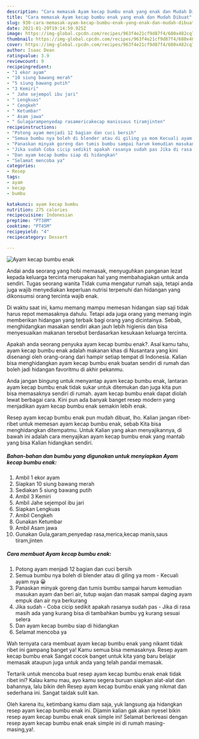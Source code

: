 ```yaml
---
description: "Cara memasak Ayam kecap bumbu enak yang enak dan Mudah Dibuat"
title: "Cara memasak Ayam kecap bumbu enak yang enak dan Mudah Dibuat"
slug: 930-cara-memasak-ayam-kecap-bumbu-enak-yang-enak-dan-mudah-dibuat
date: 2021-01-29T19:14:59.925Z
image: https://img-global.cpcdn.com/recipes/963f4e21cf9d87f4/680x482cq70/ayam-kecap-bumbu-enak-foto-resep-utama.jpg
thumbnail: https://img-global.cpcdn.com/recipes/963f4e21cf9d87f4/680x482cq70/ayam-kecap-bumbu-enak-foto-resep-utama.jpg
cover: https://img-global.cpcdn.com/recipes/963f4e21cf9d87f4/680x482cq70/ayam-kecap-bumbu-enak-foto-resep-utama.jpg
author: Isaac Dean
ratingvalue: 3.9
reviewcount: 9
recipeingredient:
- "1 ekor ayam"
- "10 siung bawang merah"
- "5 siung bawang putih"
- "3 Kemiri"
- " Jahe sejempol ibu jari"
- " Lengkuas"
- " Cengkeh"
- " Ketumbar"
- " Asam jawa"
- " Gulagarampenyedap rasamericakecap manissaus tiramjinten"
recipeinstructions:
- "Potong ayam menjadi 12 bagian dan cuci bersih"
- "Semua bumbu nya boleh di blender atau di giling ya mom Kecuali ayam nya 😀"
- "Panaskan minyak goreng dan tumis bumbu sampai harum kemudian masukan ayam dan beri air, tutup wajan dan masak sampai daging ayam empuk dan air nya berkurang"
- "Jika sudah Coba cicip sedikit apakah rasanya sudah pas Jika di rasa masih ada yang kurang bisa di tambahkan bumbu yg kurang sesuai selera"
- "Dan ayam kecap bumbu siap di hidangkan"
- "Selamat mencoba ya"
categories:
- Resep
tags:
- ayam
- kecap
- bumbu

katakunci: ayam kecap bumbu 
nutrition: 275 calories
recipecuisine: Indonesian
preptime: "PT38M"
cooktime: "PT45M"
recipeyield: "4"
recipecategory: Dessert

---
```



![Ayam kecap bumbu enak](https://img-global.cpcdn.com/recipes/963f4e21cf9d87f4/680x482cq70/ayam-kecap-bumbu-enak-foto-resep-utama.jpg)

Andai anda seorang yang hobi memasak, menyuguhkan panganan lezat kepada keluarga tercinta merupakan hal yang membahagiakan untuk anda sendiri. Tugas seorang  wanita Tidak cuma mengatur rumah saja, tetapi anda juga wajib menyediakan keperluan nutrisi terpenuhi dan hidangan yang dikonsumsi orang tercinta wajib enak.

Di waktu  saat ini, kamu memang mampu memesan hidangan siap saji tidak harus repot memasaknya dahulu. Tetapi ada juga orang yang memang ingin memberikan hidangan yang terbaik bagi orang yang dicintainya. Sebab, menghidangkan masakan sendiri akan jauh lebih higienis dan bisa menyesuaikan makanan tersebut berdasarkan kesukaan keluarga tercinta. 



Apakah anda seorang penyuka ayam kecap bumbu enak?. Asal kamu tahu, ayam kecap bumbu enak adalah makanan khas di Nusantara yang kini disenangi oleh orang-orang dari hampir setiap tempat di Indonesia. Kalian bisa menghidangkan ayam kecap bumbu enak buatan sendiri di rumah dan boleh jadi hidangan favoritmu di akhir pekanmu.

Anda jangan bingung untuk menyantap ayam kecap bumbu enak, lantaran ayam kecap bumbu enak tidak sukar untuk ditemukan dan juga kita pun bisa memasaknya sendiri di rumah. ayam kecap bumbu enak dapat diolah lewat berbagai cara. Kini pun ada banyak banget resep modern yang menjadikan ayam kecap bumbu enak semakin lebih enak.

Resep ayam kecap bumbu enak pun mudah dibuat, lho. Kalian jangan ribet-ribet untuk memesan ayam kecap bumbu enak, sebab Kita bisa menghidangkan ditempatmu. Untuk Kalian yang akan menyajikannya, di bawah ini adalah cara menyajikan ayam kecap bumbu enak yang mantab yang bisa Kalian hidangkan sendiri.

<!--inarticleads1-->

##### Bahan-bahan dan bumbu yang digunakan untuk menyiapkan Ayam kecap bumbu enak:

1. Ambil 1 ekor ayam
1. Siapkan 10 siung bawang merah
1. Sediakan 5 siung bawang putih
1. Ambil 3 Kemiri
1. Ambil  Jahe sejempol ibu jari
1. Siapkan  Lengkuas
1. Ambil  Cengkeh
1. Gunakan  Ketumbar
1. Ambil  Asam jawa
1. Gunakan  Gula,garam,penyedap rasa,merica,kecap manis,saus tiram,jinten




<!--inarticleads2-->

##### Cara membuat Ayam kecap bumbu enak:

1. Potong ayam menjadi 12 bagian dan cuci bersih
1. Semua bumbu nya boleh di blender atau di giling ya mom - Kecuali ayam nya 😀
1. Panaskan minyak goreng dan tumis bumbu sampai harum kemudian masukan ayam dan beri air, tutup wajan dan masak sampai daging ayam empuk dan air nya berkurang
1. Jika sudah - Coba cicip sedikit apakah rasanya sudah pas - Jika di rasa masih ada yang kurang bisa di tambahkan bumbu yg kurang sesuai selera
1. Dan ayam kecap bumbu siap di hidangkan
1. Selamat mencoba ya




Wah ternyata cara membuat ayam kecap bumbu enak yang nikamt tidak ribet ini gampang banget ya! Kamu semua bisa memasaknya. Resep ayam kecap bumbu enak Sangat cocok banget untuk kita yang baru belajar memasak ataupun juga untuk anda yang telah pandai memasak.

Tertarik untuk mencoba buat resep ayam kecap bumbu enak enak tidak ribet ini? Kalau kamu mau, ayo kamu segera buruan siapkan alat-alat dan bahannya, lalu bikin deh Resep ayam kecap bumbu enak yang nikmat dan sederhana ini. Sangat taidak sulit kan. 

Oleh karena itu, ketimbang kamu diam saja, yuk langsung aja hidangkan resep ayam kecap bumbu enak ini. Dijamin kalian gak akan nyesel bikin resep ayam kecap bumbu enak enak simple ini! Selamat berkreasi dengan resep ayam kecap bumbu enak enak simple ini di rumah masing-masing,ya!.

